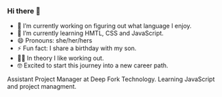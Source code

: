 ### Hi there :vulcan_salute:

- 🔭 I’m currently working on figuring out what language I enjoy.  
- 🌱 I’m currently learning HMTL, CSS and JavaScript.  
- 😄 Pronouns: she/her/hers
- ⚡ Fun fact: I share a birthday with my son. 
- :weight_lifting_woman: In theory I like working out. 
- :nerd_face: Excited to start this journey into a new career path. 

Assistant Project Manager at Deep Fork Technology. Learning JavaScript and project managment. 
